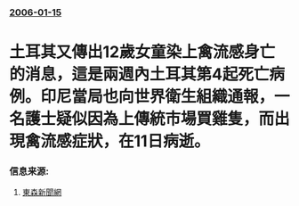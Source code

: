 ### [2006-01-15](/news/2006/01/15/index.md)

##### 
# 土耳其又傳出12歲女童染上禽流感身亡的消息，這是兩週內土耳其第4起死亡病例。印尼當局也向世界衛生組織通報，一名護士疑似因為上傳統市場買雞隻，而出現禽流感症狀，在11日病逝。




### 信息来源:

1. [東森新聞網](http://www.ettoday.com/2006/01/16/334-1894567.htm)

